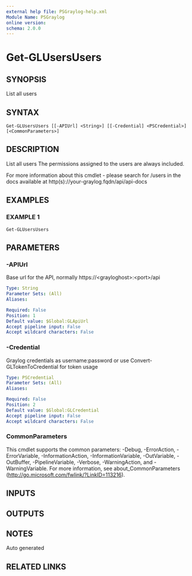 ```yaml
---
external help file: PSGraylog-help.xml
Module Name: PSGraylog
online version:
schema: 2.0.0
---
```


# Get-GLUsersUsers

## SYNOPSIS
List all users

## SYNTAX

```
Get-GLUsersUsers [[-APIUrl] <String>] [[-Credential] <PSCredential>] [<CommonParameters>]
```

## DESCRIPTION
List all users
The permissions assigned to the users are always included.

For more information about this cmdlet - please search for /users in the docs available at http(s)://your-graylog.fqdn/api/api-docs

## EXAMPLES

### EXAMPLE 1
```
Get-GLUsersUsers
```

## PARAMETERS

### -APIUrl
Base url for the API, normally https://\<grayloghost\>:\<port\>/api

```yaml
Type: String
Parameter Sets: (All)
Aliases:

Required: False
Position: 1
Default value: $Global:GLApiUrl
Accept pipeline input: False
Accept wildcard characters: False
```

### -Credential
Graylog credentials as username:password or use Convert-GLTokenToCredential for token usage

```yaml
Type: PSCredential
Parameter Sets: (All)
Aliases:

Required: False
Position: 2
Default value: $Global:GLCredential
Accept pipeline input: False
Accept wildcard characters: False
```

### CommonParameters
This cmdlet supports the common parameters: -Debug, -ErrorAction, -ErrorVariable, -InformationAction, -InformationVariable, -OutVariable, -OutBuffer, -PipelineVariable, -Verbose, -WarningAction, and -WarningVariable. For more information, see about_CommonParameters (http://go.microsoft.com/fwlink/?LinkID=113216).

## INPUTS

## OUTPUTS

## NOTES
Auto generated

## RELATED LINKS
